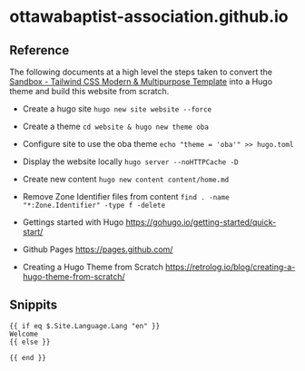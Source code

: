 # ottawabaptist-association.github.io

## Reference

The following documents at a high level the steps taken to convert the [Sandbox - Tailwind CSS Modern & Multipurpose Template](https://themeforest.net/item/sandbox-modern-multipurpose-tailwind-css-template/51340309) into a Hugo theme and build this website from scratch.

- Create a hugo site
`hugo new site website --force`

- Create a theme
`cd website & hugo new theme oba`

- Configure site  to use the oba theme
`echo "theme = 'oba'" >> hugo.toml`

- Display the website locally
`hugo server --noHTTPCache -D`

- Create new content
`hugo new content content/home.md`

- Remove Zone Identifier files from content
`find . -name "*:Zone.Identifier" -type f -delete`

- Gettings started with Hugo
https://gohugo.io/getting-started/quick-start/

- Github Pages
https://pages.github.com/

- Creating a Hugo Theme from Scratch
https://retrolog.io/blog/creating-a-hugo-theme-from-scratch/

## Snippits
```
{{ if eq $.Site.Language.Lang "en" }}
Welcome
{{ else }}

{{ end }}
```